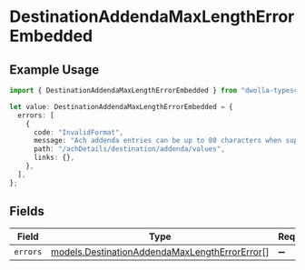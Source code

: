 # DestinationAddendaMaxLengthErrorEmbedded

## Example Usage

```typescript
import { DestinationAddendaMaxLengthErrorEmbedded } from "dwolla-typescript";

let value: DestinationAddendaMaxLengthErrorEmbedded = {
  errors: [
    {
      code: "InvalidFormat",
      message: "Ach addenda entries can be up to 80 characters when supplied.",
      path: "/achDetails/destination/addenda/values",
      links: {},
    },
  ],
};
```

## Fields

| Field                                                                                                | Type                                                                                                 | Required                                                                                             | Description                                                                                          |
| ---------------------------------------------------------------------------------------------------- | ---------------------------------------------------------------------------------------------------- | ---------------------------------------------------------------------------------------------------- | ---------------------------------------------------------------------------------------------------- |
| `errors`                                                                                             | [models.DestinationAddendaMaxLengthErrorError](../models/destinationaddendamaxlengtherrorerror.md)[] | :heavy_minus_sign:                                                                                   | N/A                                                                                                  |